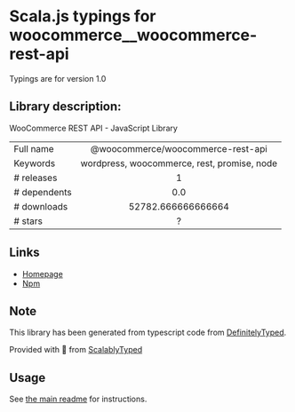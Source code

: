 
# Scala.js typings for woocommerce__woocommerce-rest-api

Typings are for version 1.0

## Library description:
WooCommerce REST API - JavaScript Library

|                    |                 |
| ------------------ | :-------------: |
| Full name          | @woocommerce/woocommerce-rest-api |
| Keywords           | wordpress, woocommerce, rest, promise, node |
| # releases         | 1 |
| # dependents       | 0.0 |
| # downloads        | 52782.666666666664 |
| # stars            | ? |

## Links
- [Homepage](https://github.com/woocommerce/woocommerce-rest-api-js-lib)
- [Npm](https://www.npmjs.com/package/%40woocommerce%2Fwoocommerce-rest-api)
    


## Note
This library has been generated from typescript code from [DefinitelyTyped](https://definitelytyped.org).

Provided with :purple_heart: from [ScalablyTyped](https://github.com/oyvindberg/ScalablyTyped)

## Usage
See [the main readme](../../readme.md) for instructions.


